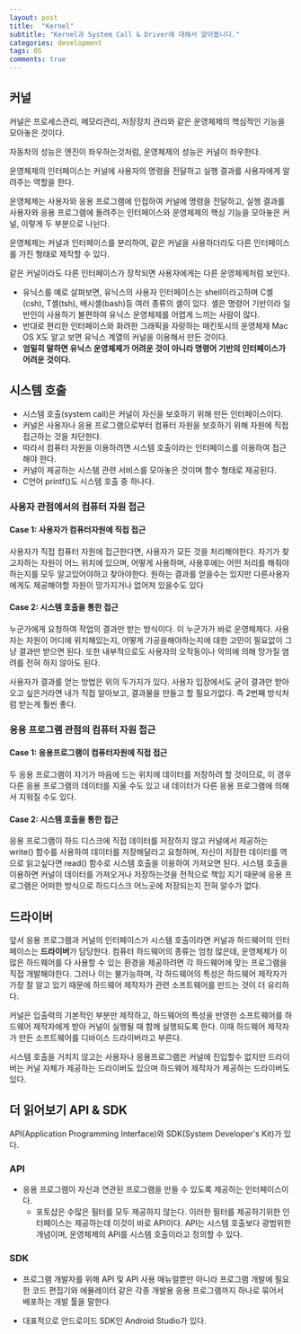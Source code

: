 ```yaml
---
layout: post
title:  "Kernel"
subtitle: "Kernel과 System Call & Driver에 대해서 알아봅니다."
categories: development
tags: OS
comments: true
---
```


## 커널
커널은 프로세스관리, 메모리관리, 저장장치 관리와 같은 운영체제의 핵심적인 기능을 모아놓은 것이다.

자동차의 성능은 엔진이 좌우하는것처럼, 운영체제의 성능은 커널이 좌우한다.

운영체제의 인터페이스는 커널에 사용자의 명령을 전달하고 실행 결과를 사용자에게 알려주는 역할을 한다.

운영체제는 사용자와 응용 프로그램에 인접하여 커널에 명령을 전달하고, 실행 결과를 사용자와 응용 프로그램에 돌려주는 인터페이스와 운영체제의 핵심 기능을 모아놓은 커널, 이렇게 두 부분으로 나뉜다.

운영체제는 커널과 인터페이스를 분리하여, 같은 커널을 사용하더라도 다른 인터페이스를 가진 형태로 제작할 수 있다.

같은 커널이라도 다른 인터페이스가 장착되면 사용자에게는 다른 운영체제처럼 보인다.

- 유닉스를 예로 살펴보면, 유닉스의 사용자 인터페이스는 shell이라고하며 C셸(csh), T셸(tsh), 배시셸(bash)등 여러 종류의 셸이 있다. 셸은 명령어 기반이라 일반인이 사용하기 불편하여 유닉스 운영체제를 어렵게 느끼는 사람이 많다.
- 반대로 편리한 인터페이스와 화려한 그래픽을 자랑하는 매킨토시의 운영체제 Mac OS X도 알고 보면 유닉스 계열의 커널을 이용해서 만든 것이다.
- **엄밀히 말하면 유닉스 운영체제가 어려운 것이 아니라 명령어 기반의 인터페이스가 어려운 것이다.**

## 시스템 호출

- 시스템 호출(system call)은 커널이 자신을 보호하기 위해 만든 인터페이스이다.
- 커널은 사용자나 응용 프로그램으로부터 컴퓨터 자원을 보호하기 위해 자원에 직접 접근하는 것을 차단한다.
- 따라서 컴퓨터 자원을 이용하려면 시스템 호출이라는 인터페이스를 이용하여 접근해야 한다.
- 커널이 제공하는 시스템 관련 서비스를 모아놓은 것이며 함수 형태로 제공된다.
- C언어 printf()도 시스템 호출 중 하나다.

### 사용자 관점에서의 컴퓨터 자원 접근

#### Case 1: 사용자가 컴퓨터자원에 직접 접근

사용자가 직접 컴퓨터 자원에 접근한다면, 사용자가 모든 것을 처리해야한다. 자기가 찾고자하는 자원이 어느 위치에 있으며, 어떻게 사용하며, 사용후에는 어떤 처리를 해줘야하는지를 모두 알고있어야하고 찾아야한다. 원하는 결과를 얻을수는 있지만 다른사용자에게도 제공해야할 자원이 망가지거나 없어져 있을수도 있다

#### Case 2: 시스템 호출을 통한 접근

누군가에게 요청하여 작업의 결과만 받는 방식이다. 이 누군가가 바로 운영체제다. 사용자는 자원이 어디에 위치해있는지, 어떻게 가공을해야하는지에 대한 고민이 필요없이 그냥 결과만 받으면 된다. 또한 내부적으로도 사용자의 오작동이나 악의에 의해 망가질 염려를 전혀 하지 않아도 된다.

사용자가 결과를 얻는 방법은 위의 두가지가 있다. 사용자 입장에서도 굳이 결과만 받아오고 싶은거라면 내가 직접 알아보고, 결과물을 만들고 할 필요가없다. 즉 2번째 방식처럼 받는게 훨씬 좋다.

### 응용 프로그램 관점의 컴퓨터 자원 접근

#### Case 1: 응용프로그램이 컴퓨터자원에 직접 접근

두 응용 프로그램이 자기가 마음에 드는 위치에 데이터를 저장하려 할 것이므로, 이 경우 다른 응용 프로그램의 데이터를 지울 수도 있고 내 데이터가 다른 응용 프로그램에 의해서 지워질 수도 있다.

#### Case 2: 시스템 호출을 통한 접근

응용 프로그램이 하드 디스크에 직접 데이터를 저장하지 않고 커널에서 제공하는 write() 함수를 사용하여 데이터를 저장해달라고 요청하며, 자신이 저장한 데이터를 역으로 읽고싶다면 read() 함수로 시스템 호출을 이용하여 가져오면 된다. 시스템 호출을 이용하면 커널이 데이터를 가져오거나 저장하는것을 전적으로 책임 지기 때문에 응용 프로그램은 어떠한 방식으로 하드디스크 어느곳에 저장되는지 전혀 알수가 없다.

## 드라이버

앞서 응용 프로그램과 커널의 인터페이스가 시스템 호출이라면 커널과 하드웨어의 인터페이스는 **드라이버**가 담당한다. 컴퓨터 하드웨어의 종류는 엄청 많은데, 운영체제가 이 많은 하드웨어를 다 사용할 수 있는 환경을 제공하려면 각 하드웨어에 맞는 프로그램을 직접 개발해야한다. 그러나 이는 불가능하며, 각 하드웨어의 특성은 하드웨어 제작자가 가장 잘 알고 있기 때문에 하드웨어 제작자가 관련 소프트웨어를 만드는 것이 더 유리하다.

커널은 입출력의 기본적인 부분만 제작하고, 하드웨어의 특성을 반영한 소프트웨어를 하드웨어 제작자에게 받아 커널이 실행될 때 함께 실행되도록 한다. 이때 하드웨어 제작자가 만든 소프트웨어를 디바이스 드라이버라고 부른다.

시스템 호출을 거치지 않고는 사용자나 응용프로그램은 커널에 진입할수 없지만 드라이버는 커널 자체가 제공하는 드라이버도 있으며 하드웨어 제작자가 제공하는 드라이버도 있다.

## 더 읽어보기 API & SDK

API(Application Programming Interface)와 SDK(System Developer's Kit)가 있다. 

### API

- 응용 프로그램이 자신과 연관된 프로그램을 만들 수 있도록 제공하는 인터페이스이다.
    - 포토샵은 수많은 필터를 모두 제공하지 않는다. 이러한 필터를 제공하기위한 인터페이스는 제공하는데 이것이 바로 API이다. API는 시스템 호출보다 광범위한 개념이며, 운영체제의 API를 시스템 호출이라고 정의할 수 있다.
    
### SDK

- 프로그램 개발자를 위해 API 및 API 사용 매뉴얼뿐만 아니라 프로그램 개발에 필요한 코드 편집기와 에뮬레이터 같은 각종 개발용 응용 프로그램까지 하나로 묶어서 배포하는 개발 툴을 말한다.

- 대표적으로 안드로이드 SDK인 Android Studio가 있다.

